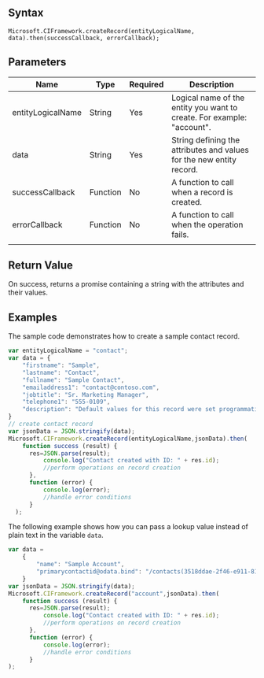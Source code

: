 ## Syntax

`Microsoft.CIFramework.createRecord(entityLogicalName, data).then(successCallback, errorCallback);`

## Parameters

| Name | Type  | Required  | Description |
| ---- | ----  | --------  | ----------- |
| entityLogicalName | String | Yes | Logical name of the entity you want to create. For example: "account".|
 | data   | String | Yes | String defining the attributes and values for the new entity record.| 
| successCallback | Function | No |  A function to call when a record is created. |
| errorCallback | Function  | No  | A function to call when the operation fails. |
||||

## Return Value

On success, returns a promise containing a string with the attributes and their values.

## Examples

The sample code demonstrates how to create a sample contact record.

```JavaScript
var entityLogicalName = "contact";
var data = {
    "firstname": "Sample",
    "lastname": "Contact",
    "fullname": "Sample Contact",
    "emailaddress1": "contact@contoso.com",
    "jobtitle": "Sr. Marketing Manager",
    "telephone1": "555-0109",
    "description": "Default values for this record were set programmatically."
}
// create contact record
var jsonData = JSON.stringify(data);
Microsoft.CIFramework.createRecord(entityLogicalName,jsonData).then(
    function success (result) {
      res=JSON.parse(result);
          console.log("Contact created with ID: " + res.id);
          //perform operations on record creation
      },
      function (error) {
          console.log(error);
          //handle error conditions
      }
  ); 
``` 

The following example shows how you can pass a lookup value instead of plain text in the variable `data`.

```JavaScript
var data =
    {
        "name": "Sample Account",
        "primarycontactid@odata.bind": "/contacts(3518ddae-2f46-e911-8190-000d3a6ce16d)"
    }
var jsonData = JSON.stringify(data);
Microsoft.CIFramework.createRecord("account",jsonData).then(
    function success (result) {
      res=JSON.parse(result);
          console.log("Contact created with ID: " + res.id);
          //perform operations on record creation
      },
      function (error) {
          console.log(error);
          //handle error conditions
      }
);
```
